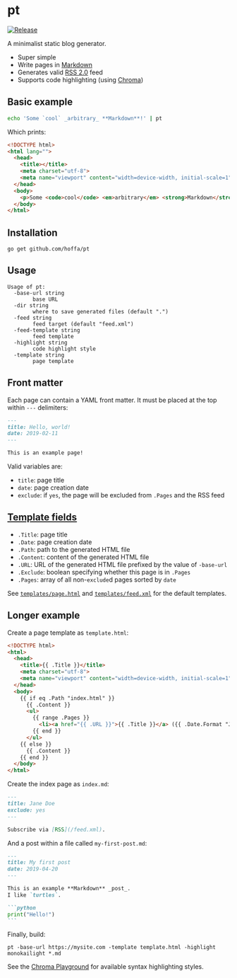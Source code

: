 # pt

[![Release](https://github.com/hoffa/pt/actions/workflows/release.yaml/badge.svg)](https://github.com/hoffa/pt/actions/workflows/release.yaml)

A minimalist static blog generator.

- Super simple
- Write pages in [Markdown](https://daringfireball.net/projects/markdown/syntax)
- Generates valid [RSS 2.0](https://validator.w3.org/feed/docs/rss2.html) feed
- Supports code highlighting (using [Chroma](https://github.com/alecthomas/chroma))

## Basic example

```bash
echo 'Some `cool` _arbitrary_ **Markdown**!' | pt
```

Which prints:

```html
<!DOCTYPE html>
<html lang="">
  <head>
    <title></title>
    <meta charset="utf-8">
    <meta name="viewport" content="width=device-width, initial-scale=1">
  </head>
  <body>
    <p>Some <code>cool</code> <em>arbitrary</em> <strong>Markdown</strong>!</p>
  </body>
</html>
```

## Installation

```shell
go get github.com/hoffa/pt
```

## Usage

```shell
Usage of pt:
  -base-url string
    	base URL
  -dir string
    	where to save generated files (default ".")
  -feed string
    	feed target (default "feed.xml")
  -feed-template string
    	feed template
  -highlight string
    	code highlight style
  -template string
    	page template
```

## Front matter

Each page can contain a YAML front matter. It must be placed at the top within `---` delimiters:

```markdown
---
title: Hello, world!
date: 2019-02-11
---

This is an example page!
```

Valid variables are:

- `title`: page title
- `date`: page creation date
- `exclude`: if `yes`, the page will be excluded from `.Pages` and the RSS feed

## [Template fields](https://pkg.go.dev/text/template)

- `.Title`: page title
- `.Date`: page creation date
- `.Path`: path to the generated HTML file
- `.Content`: content of the generated HTML file
- `.URL`: URL of the generated HTML file prefixed by the value of `-base-url`
- `.Exclude`: boolean specifying whether this page is in `.Pages`
- `.Pages`: array of all non-`exclude`d pages sorted by `date`

See [`templates/page.html`](https://github.com/hoffa/pt/blob/main/templates/page.html) and [`templates/feed.xml`](https://github.com/hoffa/pt/blob/main/templates/feed.xml) for the default templates.

## Longer example

Create a page template as `template.html`:

```html
<!DOCTYPE html>
<html>
  <head>
    <title>{{ .Title }}</title>
    <meta charset="utf-8">
    <meta name="viewport" content="width=device-width, initial-scale=1">
  </head>
  <body>
    {{ if eq .Path "index.html" }}
      {{ .Content }}
      <ul>
        {{ range .Pages }}
          <li><a href="{{ .URL }}">{{ .Title }}</a> ({{ .Date.Format "January 2, 2006" }})</li>
        {{ end }}
      </ul>
    {{ else }}
      {{ .Content }}
    {{ end }}
  </body>
</html>
```

Create the index page as `index.md`:

```Markdown
---
title: Jane Doe
exclude: yes
---

Subscribe via [RSS](/feed.xml).
```

And a post within a file called `my-first-post.md`:

````Markdown
---
title: My first post
date: 2019-04-20
---

This is an example **Markdown** _post_.
I like `turtles`.

```python
print("Hello!")
```
````

Finally, build:

```shell
pt -base-url https://mysite.com -template template.html -highlight monokailight *.md
```

See the [Chroma Playground](https://swapoff.org/chroma/playground/) for available syntax highlighting styles.
